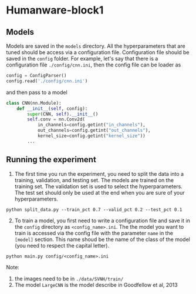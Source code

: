 # Humanware-block1

## Models
Models are saved in the `models` directory. All the hyperparameters that are tuned should be access via a configuration file. Configuration file should be saved in the `config` folder. For example, let's say that there is a configuration file `./config/cnn.ini`, then the config file can be loader as 
```python
config = ConfigParser()
config.read('./config/cnn.ini')
```
and then pass to a model
```python
class CNN(nn.Module):
    def __init__(self, config):
        super(CNN, self).__init__()
        self.conv = nn.Conv2d(
            in_channels=config.getint("in_channels"),
            out_channels=config.getint("out_channels"),
            kernel_size=config.getint("kernel_size"))
        ...
```

## Running the experiment
1. The first time you run the experiment, you need to split the data into a training, validation, and testing set. The models are trained on the training set. The validation set is used to select the hyperparameters. The test set should only be used at the end when you are sure of your hyperparameters.
```
python split_data.py --train_pct 0.7 --valid_pct 0.2 --test_pct 0.1
```
2. To train a model, you first need to write a configuration file and save it in the `config` directory as `<config_name>.ini`. The the model you want to train is accessed via the config file with the parameter `name` in the `[model]` section. This name shoud be the name of the class of the model (you need to respect the capital letter).
```
python main.py config/<config_name>.ini
```
Note: 
1. the images need to be in `./data/SVNH/train/`
2. The model `LargeCNN` is the model describe in Goodfellow et al, 2013





